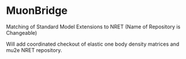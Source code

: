 # MuonBridge
Matching of Standard Model Extensions to NRET   (Name of Repository is Changeable)

Will add coordinated checkout of elastic one body density matrices and  mu2e NRET repository.

